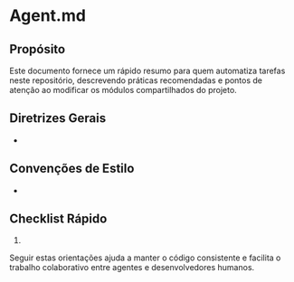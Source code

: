 # Agent.md

## Propósito
Este documento fornece um rápido resumo para quem automatiza tarefas neste repositório, descrevendo práticas recomendadas e pontos de atenção ao modificar os módulos compartilhados do projeto.

## Diretrizes Gerais
- 

## Convenções de Estilo
- 

## Checklist Rápido
1. 

Seguir estas orientações ajuda a manter o código consistente e facilita o trabalho colaborativo entre agentes e desenvolvedores humanos.
